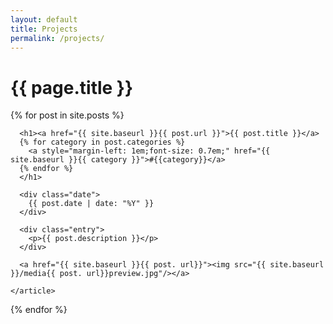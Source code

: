 ```yaml
---
layout: default
title: Projects
permalink: /projects/
---
```


<h1>{{ page.title }}</h1>

<div class="posts">

  {% for post in site.posts %}
    <article class="post">

      <h1><a href="{{ site.baseurl }}{{ post.url }}">{{ post.title }}</a>
      {% for category in post.categories %}
        <a style="margin-left: 1em;font-size: 0.7em;" href="{{ site.baseurl }}{{ category }}">#{{category}}</a>
      {% endfor %}
      </h1>

      <div class="date">
        {{ post.date | date: "%Y" }}
      </div>

      <div class="entry">
        <p>{{ post.description }}</p>
      </div>

      <a href="{{ site.baseurl }}{{ post. url}}"><img src="{{ site.baseurl }}/media{{ post. url}}preview.jpg"/></a>

    </article>
  {% endfor %}

</div>
